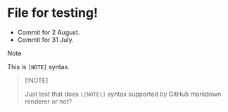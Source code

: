 # File for testing!

- Commit for 2 August.
- Commit for 31 July.

> [!NOTE]
>
> This is `[NOTE]` syntax.

> \[!NOTE\]
>
> Just test that does `\[NOTE\]` syntax supported by GitHub markdown renderer or not?
